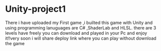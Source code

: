 # Unity-project1
There i have uploaded my First game ,i  builted this game with Unity and using programming lanuguages are C# ,ShaderLab and HLSL.
there are 3 levels have freely you can download and played in your Pc and enjoy it!!very soon i will share deploy link where you can play without download the game

